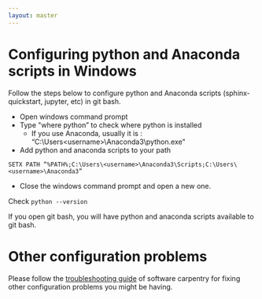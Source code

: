 ```yaml
---
layout: master
---
```


# Configuring python and Anaconda scripts in Windows

Follow the steps below to configure python and Anaconda scripts (sphinx-quickstart, jupyter, etc) in git bash.

- Open windows command prompt
- Type "where python” to check where python is installed
    - If you use Anaconda, usually it is : “C:\Users\<username>\Anaconda3\python.exe"
- Add python and anaconda scripts to your path

```shell
SETX PATH “%PATH%;C:\Users\<username>\Anaconda3\Scripts;C:\Users\<username>\Anaconda3”
```
- Close the windows command prompt and open a new one.

Check `python --version`

If you open git bash, you will have python and anaconda scripts available to git bash.

# Other configuration problems

Please follow the [troubleshooting guide](https://github.com/swcarpentry/workshop-template/wiki/Configuration-Problems-and-Solutions) of software carpentry for fixing other configuration problems you might be having.
